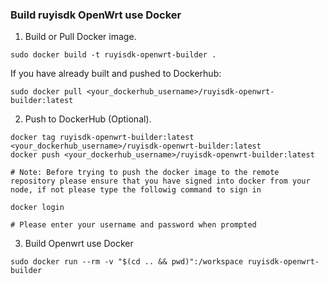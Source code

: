 ### Build ruyisdk OpenWrt use Docker

 1.  Build or Pull Docker image.

```
sudo docker build -t ruyisdk-openwrt-builder .
```

If you have already built and pushed to Dockerhub:

```
sudo docker pull <your_dockerhub_username>/ruyisdk-openwrt-builder:latest
```

2.  Push to DockerHub (Optional).

```
docker tag ruyisdk-openwrt-builder:latest <your_dockerhub_username>/ruyisdk-openwrt-builder:latest
docker push <your_dockerhub_username>/ruyisdk-openwrt-builder:latest

# Note: Before trying to push the docker image to the remote repository please ensure that you have signed into docker from your node, if not please type the followig command to sign in

docker login

# Please enter your username and password when prompted
```

3.  Build Openwrt use Docker

```
sudo docker run --rm -v "$(cd .. && pwd)":/workspace ruyisdk-openwrt-builder
```
